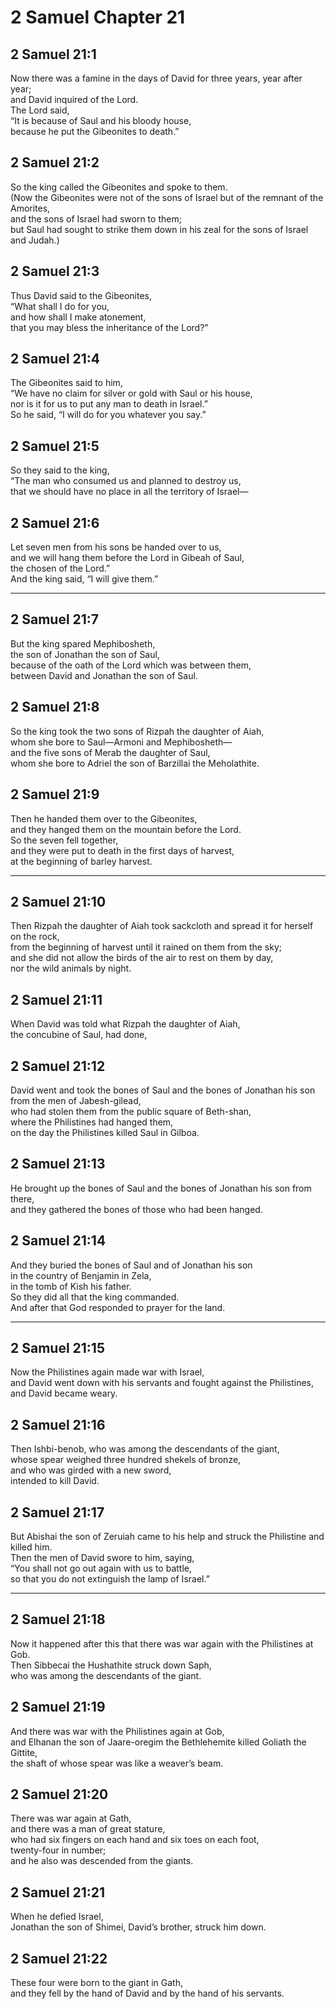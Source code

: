 # 2 Samuel Chapter 21

## 2 Samuel 21:1

Now there was a famine in the days of David for three years, year after year;  
and David inquired of the Lord.  
The Lord said,  
“It is because of Saul and his bloody house,  
because he put the Gibeonites to death.”

## 2 Samuel 21:2

So the king called the Gibeonites and spoke to them.  
(Now the Gibeonites were not of the sons of Israel but of the remnant of the Amorites,  
and the sons of Israel had sworn to them;  
but Saul had sought to strike them down in his zeal for the sons of Israel and Judah.)

## 2 Samuel 21:3

Thus David said to the Gibeonites,  
“What shall I do for you,  
and how shall I make atonement,  
that you may bless the inheritance of the Lord?”

## 2 Samuel 21:4

The Gibeonites said to him,  
“We have no claim for silver or gold with Saul or his house,  
nor is it for us to put any man to death in Israel.”  
So he said, “I will do for you whatever you say.”

## 2 Samuel 21:5

So they said to the king,  
“The man who consumed us and planned to destroy us,  
that we should have no place in all the territory of Israel—

## 2 Samuel 21:6

Let seven men from his sons be handed over to us,  
and we will hang them before the Lord in Gibeah of Saul,  
the chosen of the Lord.”  
And the king said, “I will give them.”

---

## 2 Samuel 21:7

But the king spared Mephibosheth,  
the son of Jonathan the son of Saul,  
because of the oath of the Lord which was between them,  
between David and Jonathan the son of Saul.

## 2 Samuel 21:8

So the king took the two sons of Rizpah the daughter of Aiah,  
whom she bore to Saul—Armoni and Mephibosheth—  
and the five sons of Merab the daughter of Saul,  
whom she bore to Adriel the son of Barzillai the Meholathite.

## 2 Samuel 21:9

Then he handed them over to the Gibeonites,  
and they hanged them on the mountain before the Lord.  
So the seven fell together,  
and they were put to death in the first days of harvest,  
at the beginning of barley harvest.

---

## 2 Samuel 21:10

Then Rizpah the daughter of Aiah took sackcloth and spread it for herself on the rock,  
from the beginning of harvest until it rained on them from the sky;  
and she did not allow the birds of the air to rest on them by day,  
nor the wild animals by night.

## 2 Samuel 21:11

When David was told what Rizpah the daughter of Aiah,  
the concubine of Saul, had done,

## 2 Samuel 21:12

David went and took the bones of Saul and the bones of Jonathan his son from the men of Jabesh-gilead,  
who had stolen them from the public square of Beth-shan,  
where the Philistines had hanged them,  
on the day the Philistines killed Saul in Gilboa.

## 2 Samuel 21:13

He brought up the bones of Saul and the bones of Jonathan his son from there,  
and they gathered the bones of those who had been hanged.

## 2 Samuel 21:14

And they buried the bones of Saul and of Jonathan his son  
in the country of Benjamin in Zela,  
in the tomb of Kish his father.  
So they did all that the king commanded.  
And after that God responded to prayer for the land.

---

## 2 Samuel 21:15

Now the Philistines again made war with Israel,  
and David went down with his servants and fought against the Philistines,  
and David became weary.

## 2 Samuel 21:16

Then Ishbi-benob, who was among the descendants of the giant,  
whose spear weighed three hundred shekels of bronze,  
and who was girded with a new sword,  
intended to kill David.

## 2 Samuel 21:17

But Abishai the son of Zeruiah came to his help and struck the Philistine and killed him.  
Then the men of David swore to him, saying,  
“You shall not go out again with us to battle,  
so that you do not extinguish the lamp of Israel.”

---

## 2 Samuel 21:18

Now it happened after this that there was war again with the Philistines at Gob.  
Then Sibbecai the Hushathite struck down Saph,  
who was among the descendants of the giant.

## 2 Samuel 21:19

And there was war with the Philistines again at Gob,  
and Elhanan the son of Jaare-oregim the Bethlehemite killed Goliath the Gittite,  
the shaft of whose spear was like a weaver’s beam.

## 2 Samuel 21:20

There was war again at Gath,  
and there was a man of great stature,  
who had six fingers on each hand and six toes on each foot,  
twenty-four in number;  
and he also was descended from the giants.

## 2 Samuel 21:21

When he defied Israel,  
Jonathan the son of Shimei, David’s brother, struck him down.

## 2 Samuel 21:22

These four were born to the giant in Gath,  
and they fell by the hand of David and by the hand of his servants.
